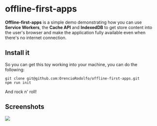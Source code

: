 # offline-first-apps

**Offline-first-apps** is a simple demo demonstrating how you can use **Service Workers**, the **Cache API** and **IndexedDB** to get store content into the user's browser and make the application fully available even when there's no internet connection.

## Install it
So you can get this toy working into your machine, you can do the following:

```
git clone git@github.com:OrencioRodolfo/offline-first-apps.git
npm run init
```

And rock n' roll!

## Screenshots

<img src="http://i.imgur.com/RrwGppo.png?1"/>
